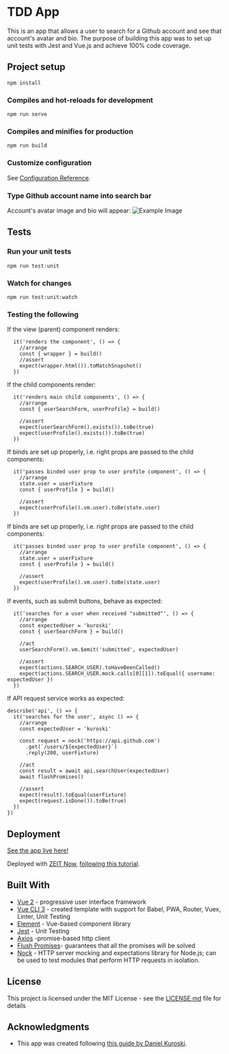 # TDD App

This is an app that allows a user to search for a Github account and see that account's avatar and bio. The purpose of building this app was to set up unit tests with Jest and Vue.js and achieve 100% code coverage.

## Project setup
```
npm install
```

### Compiles and hot-reloads for development
```
npm run serve
```

### Compiles and minifies for production
```
npm run build
```

### Customize configuration
See [Configuration Reference](https://cli.vuejs.org/config/).

### Type Github account name into search bar
Account's avatar image and bio will appear:
![Example Image](**https://tinyurl.com/y4y9vswg**)


## Tests

### Run your unit tests
```
npm run test:unit
```

### Watch for changes
```
npm run test:unit:watch
```

### Testing the following

If the view (parent) component renders:

```
  it('renders the component', () => {
    //arrange
    const { wrapper } = build()
    //assert
    expect(wrapper.html()).toMatchSnapshot()
  })
```
If the child components render:
```
  it('renders main child components', () => {
    //arrange
    const { userSearchForm, userProfile} = build()

    //assert
    expect(userSearchForm().exists()).toBe(true)
    expect(userProfile().exists()).toBe(true)
  })
```
If binds are set up properly, i.e. right props are passed to the child components:
```
  it('passes binded user prop to user profile component', () => {
    //arrange
    state.user = userFixture
    const { userProfile } = build()

    //assert
    expect(userProfile().vm.user).toBe(state.user)
  })
```
If binds are set up properly, i.e. right props are passed to the child components:
```
  it('passes binded user prop to user profile component', () => {
    //arrange
    state.user = userFixture
    const { userProfile } = build()

    //assert
    expect(userProfile().vm.user).toBe(state.user)
  })
```
If events, such as submit buttons, behave as expected:
```
  it('searches for a user when received "submitted"', () => {
    //arrange
    const expectedUser = 'kuroski'
    const { userSearchForm } = build()

    //act
    userSearchForm().vm.$emit('submitted', expectedUser)

    //assert
    expect(actions.SEARCH_USER).toHaveBeenCalled()
    expect(actions.SEARCH_USER.mock.calls[0][1]).toEqual({ username: expectedUser })
  })
```
If API request service works as expected:
```
describe('api', () => {
  it('searches for the user', async () => {
    //arrange
    const expectedUser = 'kuroski'

    const request = nock('https://api.github.com')
      .get(`/users/${expectedUser}`)
      .reply(200, userFixture)

    //act
    const result = await api.searchUser(expectedUser)
    await flushPromises()

    //assert
    expect(result).toEqual(userFixture)
    expect(request.isDone()).toBe(true)
  })
})
```
## Deployment

[See the app live here!](https://mariajcb-tdd-app-9ew2iagkn.now.sh)

Deployed with [ZEIT Now](https://zeit.co/docs/v2/getting-started/introduction-to-now/), [following this tutorial](https://zeit.co/guides/deploying-vuejs-to-now).

## Built With

* [Vue 2]([https://vuejs.org/v2/guide/](https://vuejs.org/v2/guide/)) - progressive user interface framework
* [Vue CLI 3]([https://cli.vuejs.org/](https://cli.vuejs.org/)) - created template with support for Babel, PWA, Router, Vuex, Linter, Unit Testing
* [Element]([https://element.eleme.io/#/en-US](https://element.eleme.io/#/en-US)) - Vue-based component library
* [Jest]([https://jestjs.io/](https://jestjs.io/)) - Unit Testing
* [Axios]([https://www.npmjs.com/package/axios](https://www.npmjs.com/package/axios)) -promise-based http client
* [Flush Promises]([https://www.npmjs.com/package/flush-promises](https://www.npmjs.com/package/flush-promises)])- guarantees that all the promises will be solved
* [Nock]([https://www.npmjs.com/package/nock](https://www.npmjs.com/package/nock)](https://www.npmjs.com/package/axios)) - HTTP server mocking and expectations library for Node.js; can be used to test modules that perform HTTP requests in isolation.

## License

This project is licensed under the MIT License - see the [LICENSE.md](LICENSE.md) file for details

## Acknowledgments

* This app was created following [this guide by Daniel Kuroski](https://medium.com/magnetis-backstage/working-an-application-in-vue-js-with-tdd-an-extensive-guide-for-people-who-have-time-part-1-3be791dafa2b).
